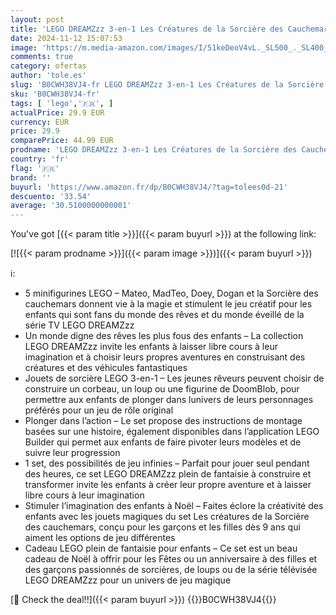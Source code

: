 ```yaml
---
layout: post
title: 'LEGO DREAMZzz 3-en-1 Les Créatures de la Sorcière des Cauchemars Jouets Magiques - Construisez un Chaudron  un Loup ou un Corbeau Set fantastique pour Enfants  Filles ou Garçons de 9 Ans et Plus 71483'
date: 2024-11-12 15:07:53
image: 'https://m.media-amazon.com/images/I/51keDeoV4vL._SL500_._SL400_.jpg'
comments: true
category: ofertas
author: 'tole.es'
slug: 'B0CWH38VJ4-fr LEGO DREAMZzz 3-en-1 Les Créatures de la Sorcière des...'
sku: 'B0CWH38VJ4-fr'
tags: [ 'lego','🇫🇷', ]
actualPrice: 29.9 EUR
currency: EUR
price: 29.9
comparePrice: 44.99 EUR
prodname: 'LEGO DREAMZzz 3-en-1 Les Créatures de la Sorcière des Cauchemars Jouets Magiques - Construisez un Chaudron  un Loup ou un Corbeau Set fantastique pour Enfants  Filles ou Garçons de 9 Ans et Plus 71483'
country: 'fr'
flag: '🇫🇷'
brand: ''
buyurl: 'https://www.amazon.fr/dp/B0CWH38VJ4/?tag=tolees0d-21'
descuento: '33.54'
average: '30.5100000000001'
---
```


You've got [{{< param title >}}]({{< param buyurl >}}) at the following link:

[![{{< param prodname >}}]({{< param image >}})]({{< param buyurl >}})

ℹ️:

- 5 minifigurines LEGO – Mateo, MadTeo, Doey, Dogan et la Sorcière des cauchemars donnent vie à la magie et stimulent le jeu créatif pour les enfants qui sont fans du monde des rêves et du monde éveillé de la série TV LEGO DREAMZzz
- Un monde digne des rêves les plus fous des enfants – La collection LEGO DREAMZzz invite les enfants à laisser libre cours à leur imagination et à choisir leurs propres aventures en construisant des créatures et des véhicules fantastiques
- Jouets de sorcière LEGO 3-en-1 – Les jeunes rêveurs peuvent choisir de construire un corbeau, un loup ou une figurine de DoomBlob, pour permettre aux enfants de plonger dans lunivers de leurs personnages préférés pour un jeu de rôle original
- Plonger dans l’action – Le set propose des instructions de montage basées sur une histoire, également disponibles dans l’application LEGO Builder qui permet aux enfants de faire pivoter leurs modèles et de suivre leur progression
- 1 set, des possibilités de jeu infinies – Parfait pour jouer seul pendant des heures, ce set LEGO DREAMZzz plein de fantaisie à construire et transformer invite les enfants à créer leur propre aventure et à laisser libre cours à leur imagination
- Stimuler l’imagination des enfants à Noël – Faites éclore la créativité des enfants avec les jouets magiques du set Les créatures de la Sorcière des cauchemars, conçu pour les garçons et les filles dès 9 ans qui aiment les options de jeu différentes
- Cadeau LEGO plein de fantaisie pour enfants – Ce set est un beau cadeau de Noël à offrir pour les Fêtes ou un anniversaire à des filles et des garçons passionnés de sorcières, de loups ou de la série télévisée LEGO DREAMZzz pour un univers de jeu magique

[🛒 Check the deal!!]({{< param buyurl >}})
{{<world>}}B0CWH38VJ4{{</world>}}
